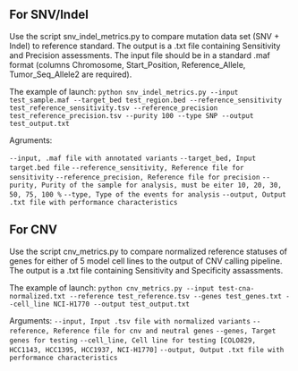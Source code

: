 ## For SNV/Indel
Use the script snv_indel_metrics.py to compare mutation data set (SNV + Indel) to reference standard. The output is a .txt file containing Sensitivity and Precision assessments. 
The input file should be in a standard .maf format (columns Chromosome, Start_Position, Reference_Allele, Tumor_Seq_Allele2 are required). 

The example of launch:
` python snv_indel_metrics.py --input test_sample.maf --target_bed test_region.bed --reference_sensitivity test_reference_sensitivity.tsv --reference_precision test_reference_precision.tsv --purity 100 --type SNP --output test_output.txt `

Agruments:

` --input, .maf file with annotated variants `
` --target_bed, Input target.bed file `
` --reference_sensitivity, Reference file for sensitivity `
` --reference_precision, Reference file for precision `
` --purity, Purity of the sample for analysis, must be eiter 10, 20, 30, 50, 75, 100 % `
` --type, Type of the events for analysis `
` --output, Output .txt file with performance characteristics `

## For CNV
Use the script cnv_metrics.py to compare normalized reference statuses of genes for either of  5 model cell lines to the output of CNV calling pipeline. The output is a .txt file containing Sensitivity and Specificity assassments.

The example of launch:
` python cnv_metrics.py --input test-cna-normalized.txt --reference test_reference.tsv --genes test_genes.txt --cell_line NCI-H1770 --output test_output.txt `

Arguments:
` --input, Input .tsv file with normalized variants `
` --reference, Reference file for cnv and neutral genes `
` --genes, Target genes for testing `
` --cell_line, Cell line for testing [COLO829, HCC1143, HCC1395, HCC1937, NCI-H1770] `
` --output, Output .txt file with performance characteristics `
